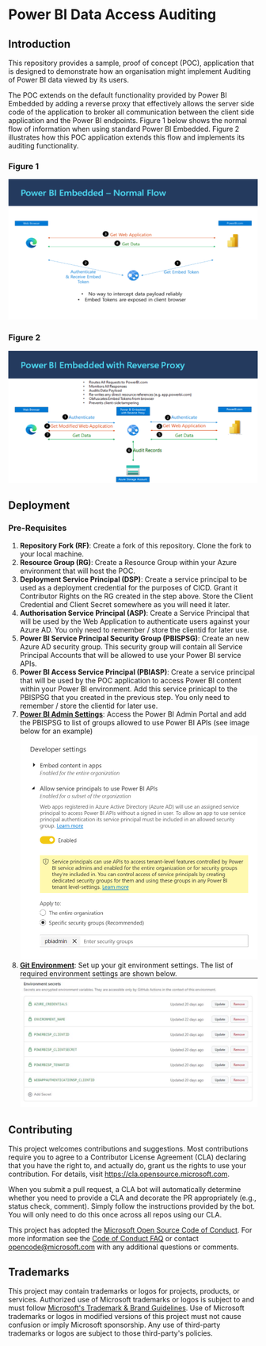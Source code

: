 # Power BI Data Access Auditing 
## Introduction
This repository provides a sample, proof of concept (POC), application that is designed to demonstrate how an organisation might implement Auditing of Power BI data viewed by its users. 

The POC extends on the default functionality provided by Power BI Embedded by adding a reverse proxy that effectively allows the server side code of the application to broker all communication between the client side application and the Power BI endpoints. Figure 1 below shows the normal flow of information when using standard Power BI Embedded. Figure 2 illustrates how this POC application extends this flow and implements its auditing functionality.

### Figure 1 
![the picture](./documentation/PowerBIEmbeddedNormalFlow.png)

### Figure 2
![the picture](./documentation/PowerBIEmbeddedWithReverseProxy.png)

## Deployment

### Pre-Requisites
1. **Repository Fork (RF)**: Create a fork of this repository. Clone the fork to your local machine. 
1. **Resource Group (RG)**: Create a Resource Group within your Azure environment that will host the POC. 
2. **Deployment Service Principal (DSP)**: Create a service principal to be used as a deployment credential for the purposes of CICD. Grant it Contributor Rights on the RG created in the step above. Store the Client Credential and Client Secret somewhere as you will need it later.  
3. **Authorisation Service Principal (ASP)**: Create a Service Principal that will be used by the Web Application to authenticate users against your Azure AD. You only need to remember / store the clientid for later use.
4. **Power BI Service Principal Security Group (PBISPSG)**: Create an new Azure AD security group. This security group will contain all Service Principal Accounts that will be allowed to use your Power BI service APIs.
4. **Power BI Access Service Principal (PBIASP)**: Create a service principal that will be used by the POC application to access Power BI content within your Power BI environment. Add this service prinicapl to the PBISPSG that you created in the previous step. You only need to remember / store the clientid for later use.
5. **[Power BI Admin Settings](https://docs.microsoft.com/en-us/power-bi/admin/service-admin-portal)**: Access the Power BI Admin Portal and add the PBISPSG to list of groups allowed to use Power BI APIs (see image below for an example)
![the picture](./documentation/PowerBIAdminSettings.png)
5. **[Git Environment](https://docs.github.com/en/actions/reference/environments)**: Set up your git environment settings. The list of required environment settings are shown below.
![the picture](./documentation/GitEnvSettings.png)

## Contributing

This project welcomes contributions and suggestions.  Most contributions require you to agree to a
Contributor License Agreement (CLA) declaring that you have the right to, and actually do, grant us
the rights to use your contribution. For details, visit https://cla.opensource.microsoft.com.

When you submit a pull request, a CLA bot will automatically determine whether you need to provide
a CLA and decorate the PR appropriately (e.g., status check, comment). Simply follow the instructions
provided by the bot. You will only need to do this once across all repos using our CLA.

This project has adopted the [Microsoft Open Source Code of Conduct](https://opensource.microsoft.com/codeofconduct/).
For more information see the [Code of Conduct FAQ](https://opensource.microsoft.com/codeofconduct/faq/) or
contact [opencode@microsoft.com](mailto:opencode@microsoft.com) with any additional questions or comments.

## Trademarks

This project may contain trademarks or logos for projects, products, or services. Authorized use of Microsoft 
trademarks or logos is subject to and must follow 
[Microsoft's Trademark & Brand Guidelines](https://www.microsoft.com/en-us/legal/intellectualproperty/trademarks/usage/general).
Use of Microsoft trademarks or logos in modified versions of this project must not cause confusion or imply Microsoft sponsorship.
Any use of third-party trademarks or logos are subject to those third-party's policies.
